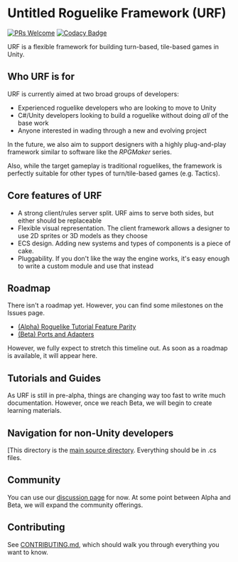 # Untitled Roguelike Framework (URF)

[![PRs Welcome](https://img.shields.io/badge/PRs-welcome-brightgreen.svg?style=flat-square)](https://makeapullrequest.com)
[![Codacy Badge](https://app.codacy.com/project/badge/Grade/baa8d2a7827845d9b8a4634c7e28d3ab)](https://www.codacy.com/gh/awilsoncs/Untitled-Roguelike-Framework/dashboard?utm_source=github.com&utm_medium=referral&utm_content=awilsoncs/Untitled-Roguelike-Framework&utm_campaign=Badge_Grade)

URF is a flexible framework for building turn-based, tile-based games in Unity.

## Who URF is for

URF is currently aimed at two broad groups of developers:

- Experienced roguelike developers who are looking to move to Unity
- C#/Unity developers looking to build a roguelike without doing _all_ of the base work
- Anyone interested in wading through a new and evolving project

In the future, we also aim to support designers with a highly plug-and-play framework similar to software like the _RPGMaker_ series.

Also, while the target gameplay is traditional roguelikes, the framework is perfectly suitable for other types of turn/tile-based games (e.g. Tactics).

## Core features of URF

- A strong client/rules server split. URF aims to serve both sides, but either should be replaceable
- Flexible visual representation. The client framework allows a designer to use 2D sprites or 3D models as they choose
- ECS design. Adding new systems and types of components is a piece of cake.
- Pluggability. If you don't like the way the engine works, it's easy enough to write a custom module and use that instead

## Roadmap

There isn't a roadmap yet. However, you can find some milestones on the Issues page.

- [(Alpha) Roguelike Tutorial Feature Parity](https://github.com/awilsoncs/Untitled-Roguelike-Framework/milestone/1)
- [(Beta) Ports and Adapters](https://github.com/awilsoncs/Untitled-Roguelike-Framework/milestone/2)

However, we fully expect to stretch this timeline out. As soon as a roadmap is available, it will appear here.

## Tutorials and Guides

As URF is still in pre-alpha, things are changing way too fast to write much documentation. However, once we reach Beta, we will begin to create learning materials.

## Navigation for non-Unity developers

\[This directory is the [main source directory](https://github.com/awilsoncs/Untitled-Roguelike-Framework/tree/main/Assets/Scripts). Everything should be in .cs files.

## Community

You can use our [discussion page](https://github.com/awilsoncs/Untitled-Roguelike-Framework/discussions) for now. At some point between Alpha and Beta, we will expand the community offerings.

## Contributing

See [CONTRIBUTING.md](https://github.com/awilsoncs/Untitled-Roguelike-Framework/blob/main/CONTRIBUTING.md), which should walk you through everything you want to know.

